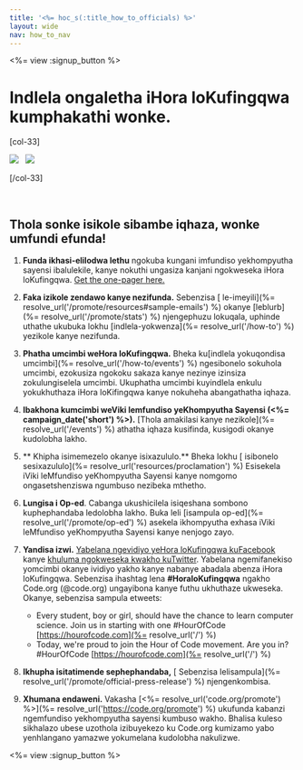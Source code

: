 ```yaml
---
title: '<%= hoc_s(:title_how_to_officials) %>'
layout: wide
nav: how_to_nav
---
```

<%= view :signup_button %>

# Indlela ongaletha iHora loKufingqwa kumphakathi wonke.

[col-33]

![](/images/fit-275/highlight-obama.png)&nbsp;&nbsp;&nbsp;![](/images/fit-246/dan.jpg)

[/col-33]

<p style="clear:both">&nbsp;</p>

## Thola sonke isikole sibambe iqhaza, wonke umfundi efunda!

1. **Funda ikhasi-elilodwa lethu** ngokuba kungani imfundiso yekhompyutha sayensi ibalulekile, kanye nokuthi ungasiza kanjani ngokweseka iHora loKufingqwa. [Get the one-pager here.](/files/hoc-one-pager.pdf)

2. **Faka izikole zendawo kanye nezifunda.** Sebenzisa [ le-imeyili](%= resolve_url('/promote/resources#sample-emails') %) okanye [leblurb](%= resolve_url('/promote/stats') %) njengephuzu lokuqala, uphinde uthathe ukubuka lokhu [indlela-yokwenza](%= resolve_url('/how-to') %) yezikole kanye nezifunda.

3. **Phatha umcimbi weHora loKufingqwa.** Bheka ku[indlela yokuqondisa umcimbi](%= resolve_url('/how-to/events') %) ngesibonelo sokuhola umcimbi, ezokusiza ngokoku sakaza kanye nezinye izinsiza zokulungiselela umcimbi. Ukuphatha umcimbi kuyindlela enkulu yokukhuthaza iHora loKifingqwa kanye nokuheha abangathatha iqhaza.

4. **Ibakhona kumcimbi weViki lemfundiso yeKhompyutha Sayensi (<%= campaign_date('short') %>).** [Thola amakilasi kanye nezikole](%= resolve_url('/events') %) athatha iqhaza kusifinda, kusigodi okanye kudolobha lakho.

5. ** Khipha isimemezelo okanye isixazululo.** Bheka lokhu [ isibonelo sesixazululo](%= resolve_url('resources/proclamation') %) Esisekela iViki leMfundiso yeKhompyutha Sayensi kanye nomgomo ongasetshenziswa ngumbuso nezibeka mthetho.

6. **Lungisa i Op-ed**. Cabanga ukushicilela isiqeshana sombono kuphephandaba ledolobha lakho. Buka leli [isampula op-ed](%= resolve_url('/promote/op-ed') %) asekela ikhompyutha exhasa iViki leMfundiso yeKhompyutha Sayensi kanye nenjogo zayo.

7. **Yandisa izwi.** [Yabelana ngevidiyo yeHora loKufingqwa kuFacebook](https://www.facebook.com/sharer/sharer.php?u=http%3A%2F%2Fhourofcode.com%2Fus) kanye [khuluma ngokweseka kwakho kuTwitter](https://twitter.com/intent/tweet?url=http%3A%2F%2Fhourofcode.com&text=I%27m%20participating%20in%20this%20year%27s%20%23HourOfCode%2C%20are%20you%3F%20%40codeorg&original_referer=https%3A%2F%2Fwww.google.com%2Furl%3Fq%3Dhttps%253A%252F%252Ftwitter.com%252Fshare%253Fhashtags%253D%2526amp%253Brelated%253Dcodeorg%2526amp%253Btext%253DI%252527m%252Bparticipating%252Bin%252Bthis%252Byear%252527s%252B%252523HourOfCode%25252C%252Bare%252Byou%25253F%252B%252540codeorg%2526amp%253Burl%253Dhttp%25253A%25252F%25252Fhourofcode.com%26sa%3DD%26sntz%3D1%26usg%3DAFQjCNE1GLTUbKZfMlEh9Aj5w0iswz6PYQ&related=codeorg&hashtags=). Yabelana ngemifanekiso yomcimbi okanye ividiyo yakho kanye nabanye abadala abenza iHora loKufingqwa. Sebenzisa ihashtag lena **#HoraloKufingqwa** ngakho Code.org (@code.org) ungayibona kanye futhu ukhuthaze ukweseka. Okanye, sebenzisa sampula etweets:
    
    - Every student, boy or girl, should have the chance to learn computer science. Join us in starting with one #HourOfCode [https://hourofcode.com](%= resolve_url('/') %)
    - Today, we're proud to join the Hour of Code movement. Are you in? #HourOfCode [https://hourofcode.com](%= resolve_url('/') %)   
          
        

8. **Ikhupha isitatimende sephephandaba,** [ Sebenzisa lelisampula](%= resolve_url('/promote/official-press-release') %) njengenkombisa.

9. **Xhumana endaweni.** Vakasha [<%= resolve_url('code.org/promote') %>](%= resolve_url('https://code.org/promote') %) ukufunda kabanzi ngemfundiso yekhompyutha sayensi kumbuso wakho. Bhalisa kuleso sikhalazo ubese uzothola izibuyekezo ku Code.org kumizamo yabo yenhlangano yamazwe yokumelana kudolobha nakulizwe.

<%= view :signup_button %>